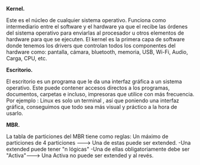 **Kernel.**

Este es el núcleo de cualquier sistema operativo. Funciona como intermediario entre el software y el hardware ya que el
recibe las órdenes del sistema operativo para enviarlas al procesador u otros elementos de hardware para que se ejecuten.
El kernel es la primera capa de software donde tenemos los drivers que controlan todos los componentes del hardware como: pantalla, cámara, bluetooth, memoria, USB, Wi-Fi, Audio, Carga, CPU, etc. 

**Escritorio.**

El escritorio es un programa que le da una interfaz gráfica a un sistema operativo. 
Este puede contener accesos directos a los programas, documentos, carpetas e incluso, impresoras que utilice con más frecuencia. 
Por ejemplo : Linux es solo un terminal , así que poniendo una interfaz gráfica, conseguimos que todo sea más visual y práctico 
a la hora de usarlo.

**MBR.**

La tabla de particiones del MBR tiene como reglas: Un máximo de particiones de 4 particiones ---> Una de estas puede ser extended. -Una extended puede tener "n lógicas" -Una de ellas obligatoriamente debe ser "Activa"---> Una Activa no puede ser extended y al revés.


